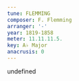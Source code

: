 ```yaml
---
tune: FLEMMING
composer: F. Flemming
arranger: '-'
year: 1819-1858
meter: 11.11.11.5.
key: A♭ Major
anacrusis: 0
---
```

undefined